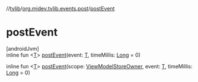//[tvlib](../../index.md)/[org.mjdev.tvlib.events.post](index.md)/[postEvent](post-event.md)

# postEvent

[androidJvm]\
inline fun &lt;[T](post-event.md)&gt; [postEvent](post-event.md)(event: [T](post-event.md), timeMillis: [Long](https://kotlinlang.org/api/latest/jvm/stdlib/kotlin/-long/index.html) = 0)

inline fun &lt;[T](post-event.md)&gt; [postEvent](post-event.md)(scope: [ViewModelStoreOwner](https://developer.android.com/reference/kotlin/androidx/lifecycle/ViewModelStoreOwner.html), event: [T](post-event.md), timeMillis: [Long](https://kotlinlang.org/api/latest/jvm/stdlib/kotlin/-long/index.html) = 0)
